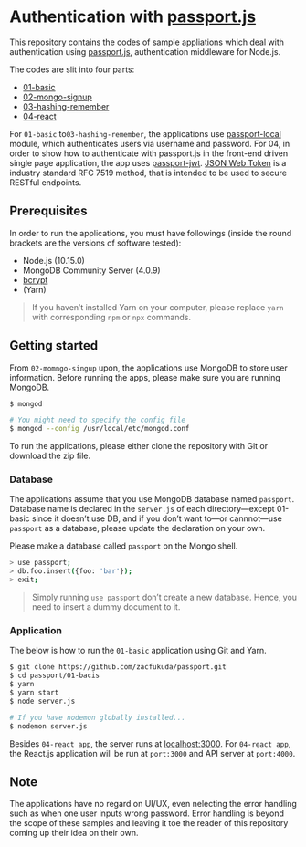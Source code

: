 # Authentication with [passport.js](http://www.passportjs.org/)

This repository contains the codes of sample appliations which deal with authentication using [passport.js](http://www.passportjs.org/), authentication middleware for Node.js.

The codes are slit into four parts:

- [01-basic](https://github.com/zacfukuda/passport/tree/master/01-basic)
- [02-mongo-signup](https://github.com/zacfukuda/passport/tree/master/02-mongo-signup)
- [03-hashing-remember](https://github.com/zacfukuda/passport/tree/master/03-hashing-remember)
- [04-react](https://github.com/zacfukuda/passport/tree/master/04-react)

For `01-basic` to`03-hashing-remember`, the applications use [passport-local](https://github.com/jaredhanson/passport-local) module, which authenticates users via username and password. For 04, in order to show how to authenticate with passport.js in the front-end driven single page application, the app uses [passport-jwt](https://www.npmjs.com/package/passport-jwt). [JSON Web Token](https://jwt.io/) is a industry standard RFC 7519 method, that is intended to be used to secure RESTful endpoints.

## Prerequisites

In order to run the applications, you must have followings (inside the round brackets are the versions of software tested):

- Node.js (10.15.0)
- MongoDB Community Server (4.0.9)
- [bcrypt](https://www.npmjs.com/package/bcrypt)
- (Yarn)

> If you haven’t installed Yarn on your computer, please replace `yarn` with corresponding `npm` or `npx` commands.

## Getting started

From `02-momngo-singup` upon, the applications use MongoDB to store user information. Before running the apps, please make sure you are running MongoDB.

```bash
$ mongod

# You might need to specify the config file
$ mongod --config /usr/local/etc/mongod.conf
```

To run the applications, please either clone the repository with Git or download the zip file.

### Database

The applications assume that you use MongoDB database named `passport`. Database name is declared in the `server.js` of each directory—except 01-basic since it doesn’t use DB, and if you don’t want to—or cannnot—use `passport` as a database, please update the declaration on your own.

Please make a database called `passport` on the Mongo shell.

``` bash
> use passport;
> db.foo.insert({foo: 'bar'});
> exit;
```

> Simply running `use passport` don’t create a new database. Hence, you need to insert a dummy document to it.

### Application

The below is how to run the `01-basic` application using Git and Yarn.

``` bash
$ git clone https://github.com/zacfukuda/passport.git
$ cd passport/01-bacis
$ yarn
$ yarn start
$ node server.js

# If you have nodemon globally installed...
$ nodemon server.js
```

Besides `04-react app`, the server runs at [localhost:3000](http://localhost:3000). For `04-react app`, the React.js application will be run at `port:3000` and API server at `port:4000`.

## Note

The applications have no regard on UI/UX, even nelecting the error handling such as when one user inputs wrong password. Error handling is beyond the scope of these samples and leaving it toe the reader of this repository coming up their idea on their own.